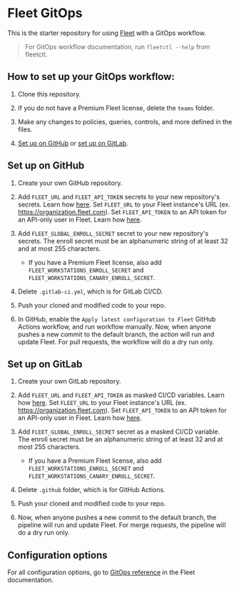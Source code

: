 # Fleet GitOps

This is the starter repository for using [Fleet](https://fleetdm.com) with a GitOps workflow.

> For GitOps workflow documentation, run `fleetctl --help` from fleetctl.

## How to set up your GitOps workflow:

1. Clone this repository.

2. If you do not have a Premium Fleet license, delete the `teams` folder.

3. Make any changes to policies, queries, controls, and more defined in the files.

4. [Set up on GitHub](#set-up-on-github) or [set up on GitLab](#set-up-on-gitlab).

## Set up on GitHub

1. Create your own GitHub repository.

2. Add `FLEET_URL` and `FLEET_API_TOKEN` secrets to your new repository's secrets. Learn how [here](https://docs.github.com/en/actions/security-guides/using-secrets-in-github-actions#creating-secrets-for-a-repository). Set `FLEET_URL` to your Fleet instance's URL (ex. https://organization.fleet.com). Set `FLEET_API_TOKEN` to an API token for an API-only user in Fleet. Learn how [here](https://fleetdm.com/docs/using-fleet/fleetctl-cli#create-api-only-user).

3. Add `FLEET_GLOBAL_ENROLL_SECRET` secret to your new repository's secrets. The enroll secret must be an alphanumeric string of at least 32 and at most 255 characters.
   - If you have a Premium Fleet license, also add `FLEET_WORKSTATIONS_ENROLL_SECRET` and `FLEET_WORKSTATIONS_CANARY_ENROLL_SECRET`.

4. Delete `.gitlab-ci.yml`, which is for GitLab CI/CD.

5. Push your cloned and modified code to your repo.

6. In GitHub, enable the `Apply latest configuration to Fleet` GitHub Actions workflow, and run workflow manually. Now, when anyone pushes a new commit to the default branch, the action will run and update Fleet. For pull requests, the workflow will do a dry run only.

## Set up on GitLab

1. Create your own GitLab repository.

2. Add `FLEET_URL` and `FLEET_API_TOKEN` as masked CI/CD variables. Learn how [here](https://docs.gitlab.com/ee/ci/variables/#define-a-cicd-variable-in-the-ui). Set `FLEET_URL` to your Fleet instance's URL (ex. https://organization.fleet.com). Set `FLEET_API_TOKEN` to an API token for an API-only user in Fleet. Learn how [here](https://fleetdm.com/docs/using-fleet/fleetctl-cli#create-api-only-user).

3. Add `FLEET_GLOBAL_ENROLL_SECRET` secret as a masked CI/CD variable. The enroll secret must be an alphanumeric string of at least 32 and at most 255 characters.
    - If you have a Premium Fleet license, also add `FLEET_WORKSTATIONS_ENROLL_SECRET` and `FLEET_WORKSTATIONS_CANARY_ENROLL_SECRET`.

4. Delete `.github` folder, which is for GitHub Actions.

5. Push your cloned and modified code to your repo.

6. Now, when anyone pushes a new commit to the default branch, the pipeline will run and update Fleet. For merge requests, the pipeline will do a dry run only.

## Configuration options

For all configuration options, go to [GitOps reference](https://fleetdm.com/docs/using-fleet/gitops) in the Fleet documentation.
